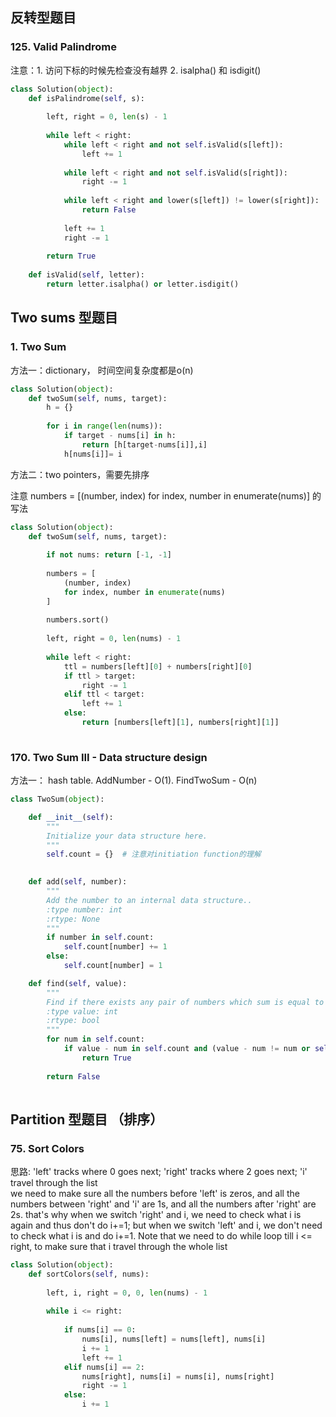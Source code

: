 ## 反转型题目
### 125. Valid Palindrome

注意：1. 访问下标的时候先检查没有越界  2. isalpha() 和 isdigit()

```Python
class Solution(object):
    def isPalindrome(self, s):
        
        left, right = 0, len(s) - 1
        
        while left < right:
            while left < right and not self.isValid(s[left]):
                left += 1
                
            while left < right and not self.isValid(s[right]):
                right -= 1
                
            while left < right and lower(s[left]) != lower(s[right]):
                return False
            
            left += 1
            right -= 1
            
        return True
    
    def isValid(self, letter):
        return letter.isalpha() or letter.isdigit()
```
## Two sums 型题目
### 1. Two Sum
方法一：dictionary， 时间空间复杂度都是o(n)
```Python
class Solution(object):
    def twoSum(self, nums, target):
        h = {}
        
        for i in range(len(nums)):
            if target - nums[i] in h:
                return [h[target-nums[i]],i]
            h[nums[i]]= i
```

方法二：two pointers，需要先排序          

注意 numbers = [(number, index) for index, number in enumerate(nums)] 的写法
```Python
class Solution(object):
    def twoSum(self, nums, target):
        
        if not nums: return [-1, -1]
        
        numbers = [
            (number, index) 
            for index, number in enumerate(nums)
        ]
        
        numbers.sort()
        
        left, right = 0, len(nums) - 1
        
        while left < right:
            ttl = numbers[left][0] + numbers[right][0]
            if ttl > target: 
                right -= 1
            elif ttl < target: 
                left += 1
            else:
                return [numbers[left][1], numbers[right][1]]
            
```
### 170. Two Sum III - Data structure design
方法一： hash table. AddNumber - O(1). FindTwoSum - O(n)

```Python
class TwoSum(object):

    def __init__(self):
        """
        Initialize your data structure here.
        """
        self.count = {}  # 注意对initiation function的理解
        

    def add(self, number):
        """
        Add the number to an internal data structure..
        :type number: int
        :rtype: None
        """
        if number in self.count:
            self.count[number] += 1
        else:
            self.count[number] = 1

    def find(self, value):
        """
        Find if there exists any pair of numbers which sum is equal to the value.
        :type value: int
        :rtype: bool
        """
        for num in self.count:
            if value - num in self.count and (value - num != num or self.count[num] > 1):
                return True
        
        return False
        
```


## Partition 型题目 （排序）

### 75. Sort Colors
思路: 'left' tracks where 0 goes next; 'right' tracks where 2 goes next; 'i' travel through the list        
we need to make sure all the numbers before 'left' is zeros, and all the numbers between 'right' and 'i' are 1s, and all the numbers after 'right' are 2s. that's why when we switch 'right' and i, we need to check what i is again and thus don't do i+=1; but when we switch 'left' and i, we don't need to check what i is and do i+=1. Note that we need to do while loop till i <= right, to make sure that i travel through the whole list

```Python
class Solution(object):
    def sortColors(self, nums):
       
        left, i, right = 0, 0, len(nums) - 1
        
        while i <= right:
            
            if nums[i] == 0:
                nums[i], nums[left] = nums[left], nums[i]
                i += 1
                left += 1
            elif nums[i] == 2:
                nums[right], nums[i] = nums[i], nums[right]
                right -= 1
            else:
                i += 1
                
                
```

















